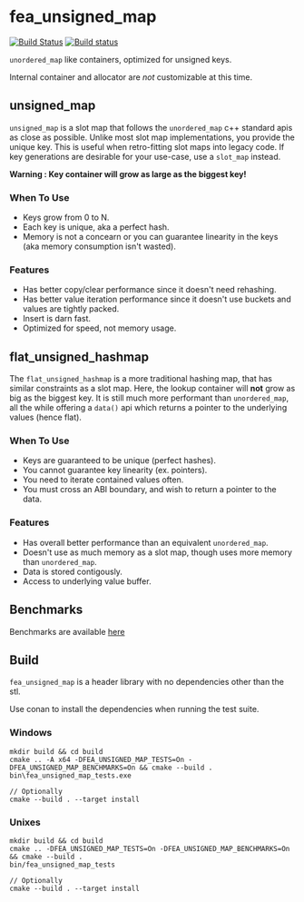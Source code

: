 # fea_unsigned_map
[![Build Status](https://travis-ci.org/p-groarke/fea_unsigned_map.svg?branch=master)](https://travis-ci.org/p-groarke/fea_unsigned_map)
[![Build status](https://ci.appveyor.com/api/projects/status/3aljp09xanvka0qy/branch/master?svg=true)](https://ci.appveyor.com/project/p-groarke/fea-unsigned-map/branch/master)

`unordered_map` like containers, optimized for unsigned keys.

Internal container and allocator are *not* customizable at this time.

## unsigned_map
`unsigned_map` is a slot map that follows the `unordered_map` c++ standard apis as close as possible. Unlike most slot map implementations, you provide the unique key. This is useful when retro-fitting slot maps into legacy code. If key generations are desirable for your use-case, use a `slot_map` instead.

**Warning : Key container will grow as large as the biggest key!**

### When To Use
* Keys grow from 0 to N.
* Each key is unique, aka a perfect hash.
* Memory is not a concearn or you can guarantee linearity in the keys (aka memory consumption isn't wasted).

### Features
* Has better copy/clear performance since it doesn't need rehashing.
* Has better value iteration performance since it doesn't use buckets and values are tightly packed.
* Insert is darn fast.
* Optimized for speed, not memory usage.


## flat_unsigned_hashmap
The `flat_unsigned_hashmap` is a more traditional hashing map, that has similar constraints as a slot map. Here, the lookup container will **not** grow as big as the biggest key. It is still much more performant than `unordered_map`, all the while offering a `data()` api which returns a pointer to the underlying values (hence flat).

### When To Use
* Keys are guaranteed to be unique (perfect hashes).
* You cannot guarantee key linearity (ex. pointers).
* You need to iterate contained values often.
* You must cross an ABI boundary, and wish to return a pointer to the data.

### Features
* Has overall better performance than an equivalent `unordered_map`.
* Doesn't use as much memory as a slot map, though uses more memory than `unordered_map`.
* Data is stored contigously.
* Access to underlying value buffer.

## Benchmarks
Benchmarks are available [here](benchmarks.md)

## Build
`fea_unsigned_map` is a header library with no dependencies other than the stl.

Use conan to install the dependencies when running the test suite.

### Windows
```
mkdir build && cd build
cmake .. -A x64 -DFEA_UNSIGNED_MAP_TESTS=On -DFEA_UNSIGNED_MAP_BENCHMARKS=On && cmake --build .
bin\fea_unsigned_map_tests.exe

// Optionally
cmake --build . --target install
```

### Unixes
```
mkdir build && cd build
cmake .. -DFEA_UNSIGNED_MAP_TESTS=On -DFEA_UNSIGNED_MAP_BENCHMARKS=On && cmake --build .
bin/fea_unsigned_map_tests

// Optionally
cmake --build . --target install
```
